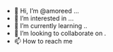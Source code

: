 - 👋 Hi, I’m @amoreed ...
- 👀 I’m interested in ...
- 🌱 I’m currently learning ..
- 💞️ I’m looking to collaborate on .
- 📫 How to reach me 

<!---
amoreed/amoreed is a ✨ special ✨ repository because its `README.md` (this file) appears on your GitHub profile.
You can click the Preview link to take a look at your changes.
--->
